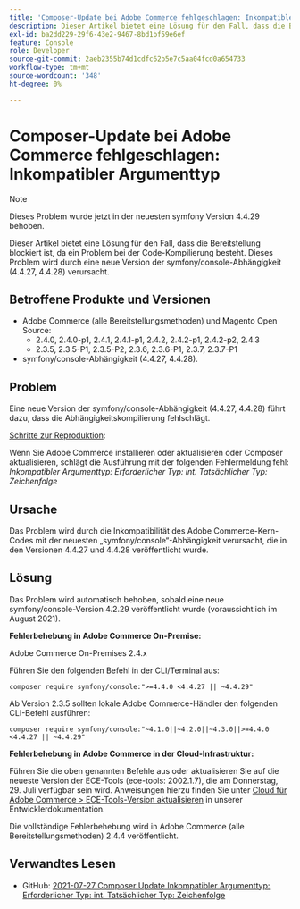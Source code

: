 ```yaml
---
title: 'Composer-Update bei Adobe Commerce fehlgeschlagen: Inkompatibler Argumenttyp'
description: Dieser Artikel bietet eine Lösung für den Fall, dass die Bereitstellung blockiert ist, da ein Problem bei der Code-Kompilierung besteht. Dieses Problem wird durch eine neue Version der symfony/console-Abhängigkeit (4.4.27, 4.4.28) verursacht.
exl-id: ba2dd229-29f6-43e2-9467-8bd1bf59e6ef
feature: Console
role: Developer
source-git-commit: 2aeb2355b74d1cdfc62b5e7c5aa04fcd0a654733
workflow-type: tm+mt
source-wordcount: '348'
ht-degree: 0%

---
```


# Composer-Update bei Adobe Commerce fehlgeschlagen: Inkompatibler Argumenttyp

>[!NOTE]
>
>Dieses Problem wurde jetzt in der neuesten symfony Version 4.4.29 behoben.

Dieser Artikel bietet eine Lösung für den Fall, dass die Bereitstellung blockiert ist, da ein Problem bei der Code-Kompilierung besteht. Dieses Problem wird durch eine neue Version der symfony/console-Abhängigkeit (4.4.27, 4.4.28) verursacht.

## Betroffene Produkte und Versionen

* Adobe Commerce (alle Bereitstellungsmethoden) und Magento Open Source:
   * 2.4.0, 2.4.0-p1, 2.4.1, 2.4.1-p1, 2.4.2, 2.4.2-p1, 2.4.2-p2, 2.4.3
   * 2.3.5, 2.3.5-P1, 2.3.5-P2, 2.3.6, 2.3.6-P1, 2.3.7, 2.3.7-P1
* symfony/console-Abhängigkeit (4.4.27, 4.4.28).

## Problem

Eine neue Version der symfony/console-Abhängigkeit (4.4.27, 4.4.28) führt dazu, dass die Abhängigkeitskompilierung fehlschlägt.

<u>Schritte zur Reproduktion</u>:

Wenn Sie Adobe Commerce installieren oder aktualisieren oder Composer aktualisieren, schlägt die Ausführung mit der folgenden Fehlermeldung fehl:
*Inkompatibler Argumenttyp: Erforderlicher Typ: int. Tatsächlicher Typ: Zeichenfolge*

## Ursache

Das Problem wird durch die Inkompatibilität des Adobe Commerce-Kern-Codes mit der neuesten „symfony/console“-Abhängigkeit verursacht, die in den Versionen 4.4.27 und 4.4.28 veröffentlicht wurde.

## Lösung

Das Problem wird automatisch behoben, sobald eine neue symfony/console-Version 4.2.29 veröffentlicht wurde (voraussichtlich im August 2021).

**Fehlerbehebung in Adobe Commerce On-Premise:**

Adobe Commerce On-Premises 2.4.x

Führen Sie den folgenden Befehl in der CLI/Terminal aus:

``composer require symfony/console:">=4.4.0 <4.4.27 || ~4.4.29"``

Ab Version 2.3.5 sollten lokale Adobe Commerce-Händler den folgenden CLI-Befehl ausführen:

``composer require symfony/console:"~4.1.0||~4.2.0||~4.3.0||>=4.4.0 <4.4.27 || ~4.4.29"``

**Fehlerbehebung in Adobe Commerce in der Cloud-Infrastruktur:**

Führen Sie die oben genannten Befehle aus oder aktualisieren Sie auf die neueste Version der ECE-Tools (ece-tools: 2002.1.7), die am Donnerstag, 29. Juli verfügbar sein wird. Anweisungen hierzu finden Sie unter [Cloud für Adobe Commerce > ECE-Tools-Version aktualisieren](https://experienceleague.adobe.com/de/docs/commerce-cloud-service/user-guide/dev-tools/ece-tools/update-package) in unserer Entwicklerdokumentation.

Die vollständige Fehlerbehebung wird in Adobe Commerce (alle Bereitstellungsmethoden) 2.4.4 veröffentlicht.

## Verwandtes Lesen

* GitHub: [2021-07-27 Composer Update Inkompatibler Argumenttyp: Erforderlicher Typ: int. Tatsächlicher Typ: Zeichenfolge](https://github.com/magento/magento2/issues/33595)
